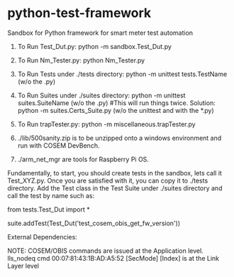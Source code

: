 # python-test-framework
Sandbox for Python framework for smart meter test automation


1. To Run Test_Dut.py:
  python -m sandbox.Test_Dut.py  
  
  
2. To Run Nm_Tester.py:
  python Nm_Tester.py
  
3. To Run Tests under ./tests directory:
  python -m unittest tests.TestName (w/o the .py)
  
4. To Run Suites under ./suites directory:
  python -m unittest suites.SuiteName (w/o the .py)  #This will run things twice.
  Solution: python -m suites.Certs_Suite.py   (w/o the unittest and with the *.py)
  
5. To Run trapTester.py:
  python -m miscellaneous.trapTester.py
  
  
6.  ./lib/500sanity.zip is to be unzipped onto a windows environment and run with COSEM DevBench.
7.  ./arm_net_mgr are tools for Raspberry Pi OS.
 
 
Fundamentally,  to start, you should create tests in the sandbox, lets call it Test_XYZ.py.
Once you are satisfied with it, you can copy it to ./tests directory.
Add the Test class in the Test Suite under ./suites directory and call the test by name such as:

from tests.Test_Dut import *

 
suite.addTest(Test_Dut('test_cosem_obis_get_fw_version')) 

External Dependencies:
  
  
  NOTE: 
  COSEM/OBIS commands are issued at the Application level.
  lls_nodeq cmd 00:07:81:43:1B:AD:A5:52 <PAYLOAD> [SecMode] [Index] is at the Link Layer level
  
  
 
 

